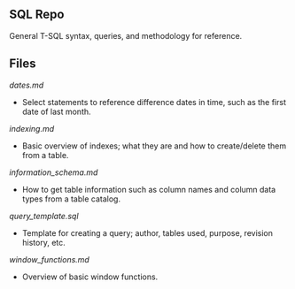 ## SQL Repo
General T-SQL syntax, queries, and methodology for reference.

## Files
_dates.md_
* Select statements to reference difference dates in time, such as the first date of last month.

_indexing.md_
* Basic overview of indexes; what they are and how to create/delete them from a table.

_information_schema.md_
* How to get table information such as column names and column data types from a table catalog.

_query_template.sql_
* Template for creating a query; author, tables used, purpose, revision history, etc.

_window_functions.md_
* Overview of basic window functions.
